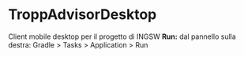 # TroppAdvisorDesktop
Client mobile desktop per il progetto di INGSW
**Run:**
dal pannello sulla destra: Gradle > Tasks > Application > Run 
